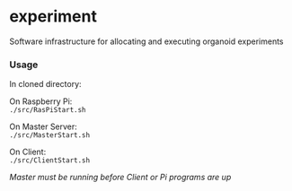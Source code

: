 # experiment
Software infrastructure for allocating and executing organoid experiments

### Usage
In cloned directory:  
  
On Raspberry Pi:  
```./src/RasPiStart.sh ```  

On Master Server:  
```./src/MasterStart.sh ```  

On Client:  
```./src/ClientStart.sh ```  

*Master must be running before Client or Pi programs are up*
